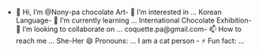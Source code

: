 - 👋 Hi, I’m @Nony-pa
chocolate Art- 👀 I’m interested in ...
Korean Language- 🌱 I’m currently learning ...
International Chocolate Exhibition- 💞️ I’m looking to collaborate on ...
coquette.pa@gmail.com- 📫 How to reach me ...
She-Her 😄 Pronouns: ...
I am a cat person - ⚡ Fun fact: ...

<!---who Adores Bunnies as well 
Nony-pa/Nony-pa is a ✨ special ✨ repository because its `README.md` (this file) appears on your GitHub profile.
You can click the Preview link to take a look at your changes.
--->

